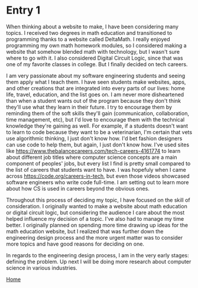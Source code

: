 # Entry 1

When thinking about a website to make, I have been considering many topics. I received two degrees in math education and transitioned to programming thanks to a website called DeltaMath. I really enjoyed programming my own math homework modules, so I considered making a website that somehow blended math with technology, but I wasn't sure where to go with it. I also considered Digital Circuit Logic, since that was one of my favorite classes in college. But I finally decided on tech careers. 

I am very passionate about my software engineering students and seeing them apply what I teach them. I have seen students make websites, apps, and other creations that are integrated into every parts of our lives: home life, travel, education, and the list goes on. I am never more disheartened than when a student wants out of the program because they don't think they'll use what they learn in their future. I try to encourage them by reminding them of the soft skills they'll gain (communication, collaboration, time management, etc), but I'd love to encourage them with the technical knowledge they're gaining as well. For example, if a students doesn't want to learn to code because they want to be a veterinarian, I'm certain that vets use algorithmic thinking, I just don't know how. I'd bet fashion designers can use code to help them, but again, I just don't know how. I've used sites like https://www.thebalancecareers.com/tech-careers-4161774 to learn about different job titles where computer science concepts are a main component of peoples' jobs, but every list I find is pretty small compared to the list of careers that students want to have. I was hopefuly when I came across https://code.org/careers-in-tech, but even those videos showcased software engineers who write code full-time. I am setting out to learn more about how CS is used in careers beyond the obvious ones.

Throughout this process of deciding my topic, I have focused on the skill of consideration. I originally wanted to make a website about math education or digital circuit logic, but considering the audience I care about the most helped influence my decision of a topic. I've also had to manage my time better. I originally planned on spending more time drawing up ideas for the math education website, but I realized that was further down the engineering design process and the more urgent matter was to consider more topics and have good reasons for deciding on one.

In regards to the engineering design process, I am in the very early stages: defining the problem. Up next I will be doing more research about computer science in various industries.

[Home](../README.md)

